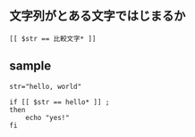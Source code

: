 ## 文字列がとある文字ではじまるか
```
[[ $str == 比較文字* ]]
```


## sample
```
str="hello, world"

if [[ $str == hello* ]] ;
then
    echo "yes!"
fi
```
